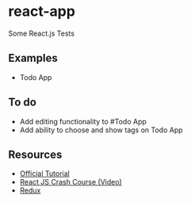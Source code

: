 # react-app
Some React.js Tests

## Examples
* Todo App

## To do
* Add editing functionality to #Todo App
* Add ability to choose and show tags on Todo App

## Resources
* [Official Tutorial](https://reactjs.org/tutorial/tutorial.html)
* [React JS Crash Course (Video)](https://www.youtube.com/watch?v=A71aqufiNtQ&t=872s)
* [Redux](https://redux.js.org/)

